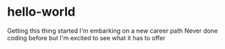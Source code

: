 # hello-world
Getting this thing started
I'm embarking on a new career path
Never done coding before but I'm excited to see what it has to offer
